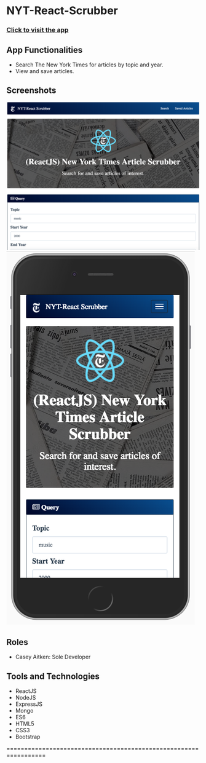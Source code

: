 # NYT-React-Scrubber

### [Click to visit the app](https://hidden-dusk-19393.herokuapp.com/articles)
## App Functionalities
* Search The New York Times for articles by topic and year.
* View and save articles.

## Screenshots
![Screenshot 1](client/public/img/screen1.png)
![Screenshot 1](client/public/img/screen2.png)

## Roles
* Casey Aitken: Sole Developer

## Tools and Technologies
* ReactJS
* NodeJS
* ExpressJS
* Mongo
* ES6
* HTML5 
* CSS3
* Bootstrap


=================================================================


